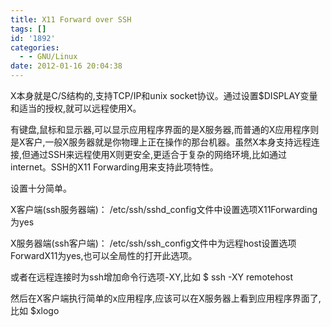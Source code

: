 ```yaml
---
title: X11 Forward over SSH
tags: []
id: '1892'
categories:
  - - GNU/Linux
date: 2012-01-16 20:04:38
---
```


X本身就是C/S结构的,支持TCP/IP和unix socket协议。通过设置$DISPLAY变量和适当的授权,就可以远程使用X。
<!-- more -->
有键盘,鼠标和显示器,可以显示应用程序界面的是X服务器,而普通的X应用程序则是X客户,一般X服务器就是你物理上正在操作的那台机器。虽然X本身支持远程连接,但通过SSH来远程使用X则更安全,更适合于复杂的网络环境,比如通过internet。SSH的X11 Forwarding用来支持此项特性。

设置十分简单。

X客户端(ssh服务器端)：
/etc/ssh/sshd_config文件中设置选项X11Forwarding为yes

X服务器端(ssh客户端)：
/etc/ssh/ssh_config文件中为远程host设置选项ForwardX11为yes,也可以全局性的打开此选项。

或者在远程连接时为ssh增加命令行选项-XY,比如
$ ssh -XY remotehost

然后在X客户端执行简单的x应用程序,应该可以在X服务器上看到应用程序界面了,比如
$xlogo